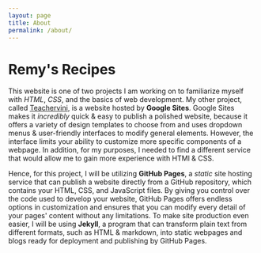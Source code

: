 ```yaml
---
layout: page
title: About
permalink: /about/
---
```

# Remy's Recipes
This website is one of two projects I am working on to familiarize myself with *HTML*, *CSS*, and the basics of web development. My other project, called [Teachervini](https://teachervini.com), is a website hosted by **Google Sites**. Google Sites makes it *incredibly* quick & easy to publish a polished website, because it offers a variety of design templates to choose from and uses dropdown menus & user-friendly interfaces to modify general elements. However, the interface limits your ability to customize more specific components of a webpage. In addition, for my purposes, I needed to find a different service that would allow me to gain more experience with HTMl & CSS. 

Hence, for this project, I will be utilizing **GitHub Pages**, a *static* site hosting service that can publish a website directly from a GitHub repository, which contains your HTML, CSS, and JavaScript files. By giving you control over the code used to develop your website, GitHub Pages offers endless options in customization and ensures that you can modify every detail of your pages' content without any limitations. To make site production even easier, I will be using **Jekyll**, a program that can transform plain text from different formats, such as HTML & markdown, into static webpages and blogs ready for deployment and publishing by GitHub Pages. 
